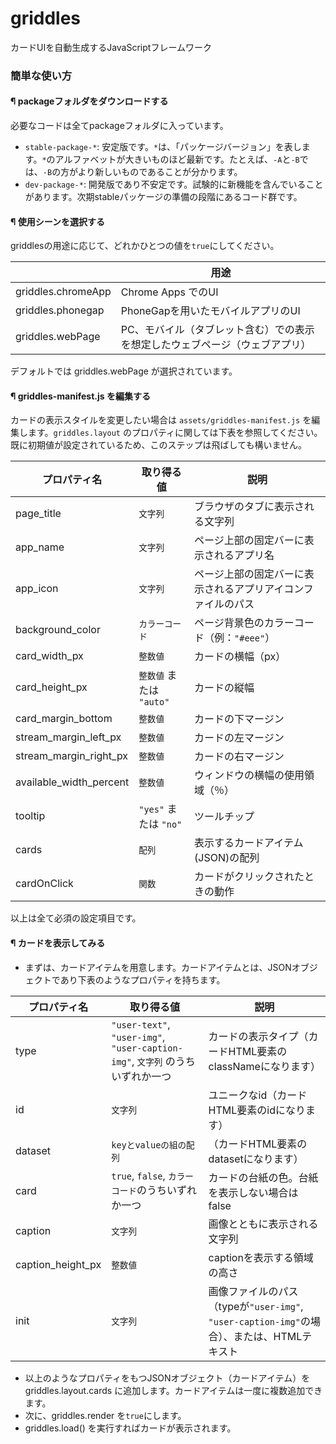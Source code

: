 griddles
========

カードUIを自動生成するJavaScriptフレームワーク

### 簡単な使い方
#### ¶ packageフォルダをダウンロードする
必要なコードは全てpackageフォルダに入っています。
+ ``stable-package-*``: 安定版です。``*``は、「パッケージバージョン」を表します。``*``のアルファベットが大きいものほど最新です。たとえば、``-A``と``-B``では、``-B``の方がより新しいものであることが分かります。
+ ``dev-package-*``: 開発版であり不安定です。試験的に新機能を含んでいることがあります。次期stableパッケージの準備の段階にあるコード群です。

#### ¶ 使用シーンを選択する
griddlesの用途に応じて、どれかひとつの値を``true``にしてください。

|  |用途    |
|------|--------|
|griddles.chromeApp|Chrome Apps でのUI|
|griddles.phonegap|PhoneGapを用いたモバイルアプリのUI|
|griddles.webPage|PC、モバイル（タブレット含む）での表示を想定したウェブページ（ウェブアプリ）|

デフォルトでは griddles.webPage が選択されています。

#### ¶ griddles-manifest.js を編集する
カードの表示スタイルを変更したい場合は ``assets/griddles-manifest.js`` を編集します。``griddles.layout`` のプロパティに関しては下表を参照してください。
既に初期値が設定されているため、このステップは飛ばしても構いません。

| プロパティ名 |  取り得る値  | 説明 |
|------|--------|------|
| page_title | ``文字列`` | ブラウザのタブに表示される文字列 |
| app_name | ``文字列`` | ページ上部の固定バーに表示されるアプリ名 |
| app_icon | ``文字列`` | ページ上部の固定バーに表示されるアプリアイコンファイルのパス |
| background_color | ``カラーコード`` | ページ背景色のカラーコード（例：``"#eee"``）|
| card_width_px | ``整数値`` | カードの横幅（px）|
| card_height_px | ``整数値`` または ``"auto"`` | カードの縦幅 |
| card_margin_bottom | ``整数値`` | カードの下マージン  |
| stream_margin_left_px | ``整数値`` | カードの左マージン  |
| stream_margin_right_px | ``整数値`` | カードの右マージン  |
| available_width_percent | ``整数値`` | ウィンドウの横幅の使用領域（％）|
| tooltip | ``"yes"`` または ``"no"`` | ツールチップ |
| cards | ``配列`` | 表示するカードアイテム(JSON)の配列 |
| cardOnClick | ``関数`` | カードがクリックされたときの動作 |

以上は全て必須の設定項目です。

#### ¶ カードを表示してみる
+ まずは、カードアイテムを用意します。カードアイテムとは、JSONオブジェクトであり下表のようなプロパティを持ちます。

| プロパティ名 |  取り得る値  | 説明 |
|------|--------|------|
| type | ``"user-text"``, ``"user-img"``, ``"user-caption-img"``, ``文字列`` のうちいずれか一つ | カードの表示タイプ（カードHTML要素のclassNameになります） |
| id | ``文字列`` | ユニークなid（カードHTML要素のidになります） |
| dataset | ``keyとvalueの組の配列`` | （カードHTML要素のdatasetになります） |
| card | ``true``, ``false``, ``カラーコード``のうちいずれか一つ | カードの台紙の色。台紙を表示しない場合はfalse |
| caption | ``文字列`` | 画像とともに表示される文字列 |
| caption_height_px | ``整数値`` | captionを表示する領域の高さ |
| init | ``文字列`` | 画像ファイルのパス（typeが``"user-img"``, ``"user-caption-img"``の場合）、または、HTMLテキスト |

+ 以上のようなプロパティをもつJSONオブジェクト（カードアイテム）を griddles.layout.cards に追加します。カードアイテムは一度に複数追加できます。
+ 次に、griddles.render を``true``にします。
+ griddles.load() を実行すればカードが表示されます。
